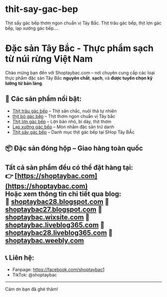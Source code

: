 # thit-say-gac-bep
Thịt sấy gác bếp thơm ngon chuẩn vị Tây Bắc. Thịt trâu gác bếp, thịt lợn gác bếp, lạp xưởng gác bếp....
# Đặc sản Tây Bắc - Thực phẩm sạch từ núi rừng Việt Nam

Chào mừng bạn đến với Shoptaybac.com – nơi chuyên cung cấp các loại thực phẩm đặc sản Tây Bắc **nguyên chất**, **sạch**, và **được tuyển chọn kỹ lưỡng từ bản làng**.

## 🐔 Các sản phẩm nổi bật:

- [Thịt trâu gác bếp](https://shoptaybac.com/san-pham/thit-trau-gac-bep-tay-bac-chuan-vi-500g/) – Thịt săn chắc, nuôi thả tự nhiên
- [thịt bò gác bếp](https://shoptaybac.com/san-pham/thit-bo-gac-bep-tay-bac-chuan-vi-500g/) – Thịt thơm ngon chuẩn vị Tây bắc
- [Thịt lợn gác bếp](https://shoptaybac.com/san-pham/thit-lon-gac-bep-tay-bac-chuan-vi-500g/) – Lợn bản nhỏ, bì dày, thịt thơm
- [Lạp xưởng gác bếp](https://shoptaybac.com/san-pham/lap-xuong-gac-bep-tay-bac-chuan-vi-500g/) – Món nhắm đặc sản trứ danh
- [Thịt sây gác bếp](https://shoptaybac.com/danh-muc-san-pham/thit-say-gac-bep/) – Danh mục thịt gác bếp tại SHop Tây BẮc

## 📦 Đặc sản đóng hộp – Giao hàng toàn quốc

Tất cả sản phẩm đều có thể đặt hàng tại:  
👉 **[https://shoptaybac.com](https://shoptaybac.com)**  
Hoặc xem thông tin chi tiết qua blog:  
📝 [shoptaybac28.blogspot.com](https://shoptaybac28.blogspot.com)
📝 [shoptaybac27.blogspot.com](https://shoptaybac27.blogspot.com)
📝 [shoptaybac.wixsite.com](https://shoptaybac.wixsite.com/shop-tay-bac/)
📝 [shoptaybac.liveblog365.com](http://shoptaybac.liveblog365.com/)
📝 [shoptaybac28.liveblog365.com](http://shoptaybac28.liveblog365.com/)
📝 [shoptaybac.weebly.com](https://shoptaybac.weebly.com/)
---

## 📞 Liên hệ:

- Fanpage: https://facebook.com/shoptaybac1  
- TikTok: @shoptaybac

---

Cảm ơn bạn đã ghé thăm!
